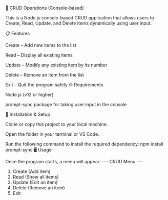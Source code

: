 🧾 CRUD Operations (Console-based)

This is a Node.js console-based CRUD application that allows users to Create, Read, Update, and Delete items dynamically using user input.

📋 Features

Create – Add new items to the list

Read – Display all existing items

Update – Modify any existing item by its number

Delete – Remove an item from the list

Exit – Quit the program safely
⚙️ Requirements

Node.js (v12 or higher)

prompt-sync package for taking user input in the console

🚀 Installation & Setup

Clone or copy this project to your local machine.

Open the folder in your terminal or VS Code.

Run the following command to install the required dependency:
npm install prompt-sync
🖥️ Usage

Once the program starts, a menu will appear:
--- CRUD Menu ---
1. Create (Add item)
2. Read (Show all items)
3. Update (Edit an item)
4. Delete (Remove an item)
5. Exit

